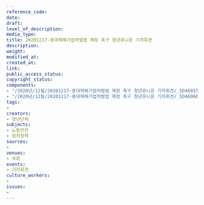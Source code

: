 ```yaml
---
reference_code: 
date: 
draft: 
level_of_description: 
media_type: 
title: 20201217-중대재해기업처벌법 제정 촉구 청년유니온 기자회견
description: 
weight: 
modified_at: 
created_at: 
link: 
public_access_status: 
copyright_status: 
components:
- "/2020년/12월/20201217-중대재해기업처벌법 제정 촉구 청년유니온 기자회견/_5D46937.JPG"
- "/2020년/12월/20201217-중대재해기업처벌법 제정 촉구 청년유니온 기자회견/_5D46966.JPG"
tags:
- 
creators:
- 청년단체
subjects:
- 노동안전
- 정치정책
sources:
- 
venues:
- 국회
events:
- 기자회견
culture_workers:
- 
issues:
- 
---
```


